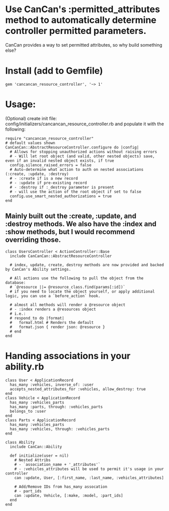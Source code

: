 # Use CanCan's :permitted_attributes method to automatically determine controller permitted parameters.
CanCan provides a way to set permitted attributes, so why build something else?

# Install (add to Gemfile)
```
gem 'cancancan_resource_controller', '~> 1'
```

# Usage:
(Optional) create init file: config/initializers/cancancan_resource_controller.rb and populate it with the following:

```
require "cancancan_resource_controller"
# default values shown
CanCanCan::AbstractResourceController.configure do |config|
  # Allows for stopping unauthorized actions without raising errors
  # - Will let root object (and valid, other nested objects) save, even if an invalid nested object exists, if true
  config.silence_raised_errors = false
  # Auto-determine what action to auth on nested associations (:create, :update, :destroy)
  # - :create if is a new record
  # - :update if pre-existing record
  # - :destroy if :_destroy parameter is present
  # - will use the action of the root object if set to false
  config.use_smart_nested_authorizations = true
end
```

## Mainly built out the :create, :update, and :destroy methods. We also have the :index and :show methods, but I would recommend overriding those.
```
class UsersController < ActionController::Base
  include CanCanCan::AbstractResourceController

  # index, update, create, destroy methods are now provided and backed by CanCan's Ability settings.

  # All actions use the following to pull the object from the database:
  # `@resource ||= @resource_class.find(params[:id])`
  # if you need to locate the object yourself, or apply additional logic, you can use a `before_action` hook.

  # almost all methods will render a @resource object
  # - :index renders a @resources object
  # i.e.:
  # respond_to do |format|
  #   format.html # Renders the default
  #   format.json { render json: @resource }
  # end
end
```

# Handing associations in your ability.rb
```
class User < ApplicationRecord
  has_many :vehicles, inverse_of: :user
  accepts_nested_attributes_for :vehicles, allow_destroy: true
end
class Vehicle < ApplicationRecord
  has_many :vehicles_parts
  has_many :parts, through: :vehicles_parts
  belongs_to :user
end
class Parts < ApplicationRecord
  has_many :vehicles_parts
  has_many :vehicles, through: :vehicles_parts
end

class Ability
  include CanCan::Ability

  def initialize(user = nil)
    # Nested Attribs
    # - `association_name + '_attributes'`
    # - :vehicles_attributes will be used to permit it's usage in your controller
    can :update, User, [:first_name, :last_name, :vehicles_attributes]

    # Add/Remove IDs from has_many assocation
    # - part_ids
    can :update, Vehicle, [:make, :model, :part_ids]
  end
end
```
